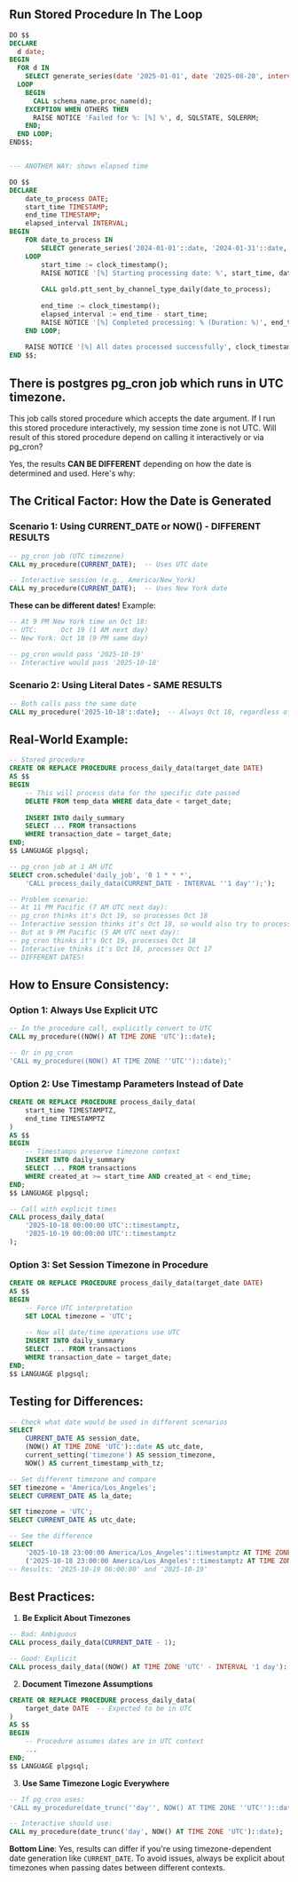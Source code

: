 ## Run Stored Procedure In The Loop
```sql
DO $$
DECLARE
  d date;
BEGIN
  FOR d IN
    SELECT generate_series(date '2025-01-01', date '2025-08-20', interval '1 day')::date
  LOOP
    BEGIN
      CALL schema_name.proc_name(d);
    EXCEPTION WHEN OTHERS THEN
      RAISE NOTICE 'Failed for %: [%] %', d, SQLSTATE, SQLERRM;
    END;
  END LOOP;
END$$;


--- ANOTHER WAY: shows elapsed time

DO $$
DECLARE
    date_to_process DATE;
    start_time TIMESTAMP;
    end_time TIMESTAMP;
    elapsed_interval INTERVAL;
BEGIN
    FOR date_to_process IN 
        SELECT generate_series('2024-01-01'::date, '2024-01-31'::date, '1 day'::interval)::date
    LOOP
        start_time := clock_timestamp();
        RAISE NOTICE '[%] Starting processing date: %', start_time, date_to_process;
        
        CALL gold.ptt_sent_by_channel_type_daily(date_to_process);
        
        end_time := clock_timestamp();
        elapsed_interval := end_time - start_time;
        RAISE NOTICE '[%] Completed processing: % (Duration: %)', end_time, date_to_process, elapsed_interval;
    END LOOP;
    
    RAISE NOTICE '[%] All dates processed successfully', clock_timestamp();
END $$;
```

## There is postgres pg_cron job which runs in UTC timezone.
This job calls stored procedure which accepts  the date argument.
 If I run this stored procedure interactively, my session time zone is not UTC.
Will result of this stored procedure depend on calling it interactively or  via pg_cron?

Yes, the results **CAN BE DIFFERENT** depending on how the date is determined and used. Here's why:

## The Critical Factor: How the Date is Generated

### Scenario 1: **Using CURRENT_DATE or NOW()** - DIFFERENT RESULTS
```sql
-- pg_cron job (UTC timezone)
CALL my_procedure(CURRENT_DATE);  -- Uses UTC date

-- Interactive session (e.g., America/New_York)
CALL my_procedure(CURRENT_DATE);  -- Uses New York date
```

**These can be different dates!** Example:
```sql
-- At 9 PM New York time on Oct 18:
-- UTC:      Oct 19 (1 AM next day)  
-- New York: Oct 18 (9 PM same day)

-- pg_cron would pass '2025-10-19'
-- Interactive would pass '2025-10-18'
```

### Scenario 2: **Using Literal Dates** - SAME RESULTS
```sql
-- Both calls pass the same date
CALL my_procedure('2025-10-18'::date);  -- Always Oct 18, regardless of timezone
```

## Real-World Example:

```sql
-- Stored procedure
CREATE OR REPLACE PROCEDURE process_daily_data(target_date DATE)
AS $$
BEGIN
    -- This will process data for the specific date passed
    DELETE FROM temp_data WHERE data_date < target_date;
    
    INSERT INTO daily_summary 
    SELECT ... FROM transactions 
    WHERE transaction_date = target_date;
END;
$$ LANGUAGE plpgsql;

-- pg_cron job at 1 AM UTC
SELECT cron.schedule('daily_job', '0 1 * * *', 
    'CALL process_daily_data(CURRENT_DATE - INTERVAL ''1 day'');');

-- Problem scenario:
-- At 11 PM Pacific (7 AM UTC next day):
-- pg_cron thinks it's Oct 19, so processes Oct 18
-- Interactive session thinks it's Oct 18, so would also try to process Oct 18
-- But at 9 PM Pacific (5 AM UTC next day):
-- pg_cron thinks it's Oct 19, processes Oct 18  
-- Interactive thinks it's Oct 18, processes Oct 17
-- DIFFERENT DATES!
```

## How to Ensure Consistency:

### Option 1: **Always Use Explicit UTC**
```sql
-- In the procedure call, explicitly convert to UTC
CALL my_procedure((NOW() AT TIME ZONE 'UTC')::date);

-- Or in pg_cron
'CALL my_procedure((NOW() AT TIME ZONE ''UTC'')::date);'
```

### Option 2: **Use Timestamp Parameters Instead of Date**
```sql
CREATE OR REPLACE PROCEDURE process_daily_data(
    start_time TIMESTAMPTZ,
    end_time TIMESTAMPTZ
)
AS $$
BEGIN
    -- Timestamps preserve timezone context
    INSERT INTO daily_summary 
    SELECT ... FROM transactions 
    WHERE created_at >= start_time AND created_at < end_time;
END;
$$ LANGUAGE plpgsql;

-- Call with explicit times
CALL process_daily_data(
    '2025-10-18 00:00:00 UTC'::timestamptz,
    '2025-10-19 00:00:00 UTC'::timestamptz
);
```

### Option 3: **Set Session Timezone in Procedure**
```sql
CREATE OR REPLACE PROCEDURE process_daily_data(target_date DATE)
AS $$
BEGIN
    -- Force UTC interpretation
    SET LOCAL timezone = 'UTC';
    
    -- Now all date/time operations use UTC
    INSERT INTO daily_summary 
    SELECT ... FROM transactions 
    WHERE transaction_date = target_date;
END;
$$ LANGUAGE plpgsql;
```

## Testing for Differences:

```sql
-- Check what date would be used in different scenarios
SELECT 
    CURRENT_DATE AS session_date,
    (NOW() AT TIME ZONE 'UTC')::date AS utc_date,
    current_setting('timezone') AS session_timezone,
    NOW() AS current_timestamp_with_tz;

-- Set different timezone and compare
SET timezone = 'America/Los_Angeles';
SELECT CURRENT_DATE AS la_date;

SET timezone = 'UTC';  
SELECT CURRENT_DATE AS utc_date;

-- See the difference
SELECT 
    '2025-10-18 23:00:00 America/Los_Angeles'::timestamptz AT TIME ZONE 'UTC' AS utc_time,
    ('2025-10-18 23:00:00 America/Los_Angeles'::timestamptz AT TIME ZONE 'UTC')::date AS utc_date;
-- Results: '2025-10-19 06:00:00' and '2025-10-19'
```

## Best Practices:

1. **Be Explicit About Timezones**
```sql
-- Bad: Ambiguous
CALL process_daily_data(CURRENT_DATE - 1);

-- Good: Explicit
CALL process_daily_data((NOW() AT TIME ZONE 'UTC' - INTERVAL '1 day')::date);
```

2. **Document Timezone Assumptions**
```sql
CREATE OR REPLACE PROCEDURE process_daily_data(
    target_date DATE  -- Expected to be in UTC
)
AS $$
BEGIN
    -- Procedure assumes dates are in UTC context
    ...
END;
$$ LANGUAGE plpgsql;
```

3. **Use Same Timezone Logic Everywhere**
```sql
-- If pg_cron uses:
'CALL my_procedure(date_trunc(''day'', NOW() AT TIME ZONE ''UTC'')::date);'

-- Interactive should use:
CALL my_procedure(date_trunc('day', NOW() AT TIME ZONE 'UTC')::date);
```

**Bottom Line**: Yes, results can differ if you're using timezone-dependent date generation like `CURRENT_DATE`. To avoid issues, always be explicit about timezones when passing dates between different contexts.
